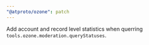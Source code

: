 ```yaml
---
"@atproto/ozone": patch
---
```


Add account and record level statistics when querring `tools.ozone.moderation.queryStatuses`.
